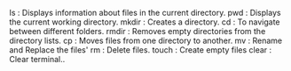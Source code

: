 Is : Displays information about files in the current directory.
pwd : Displays the current working directory.
mkdir : Creates a directory.
cd : To navigate between different folders.
rmdir : Removes empty directories from the directory lists.
cp  :  Moves files from one directory to another.
mv : Rename and Replace the files'
rm : Delete files.
touch : Create empty files
clear : Clear terminal..
